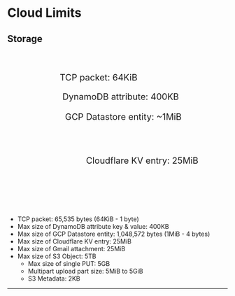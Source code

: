 # Cloud Limits

## Storage

<svg viewbox="0 0 24 16" width="480" height="360" class="border border-gray-800 rounded-lg">
  <title>Cloud Storage Limits</title>
  <g fill="#eb4859">
    <circle cx="5" cy="2" r="<%= :math.sqrt(0.065 / :math.pi()) %>" />
    <circle cx="5" cy="4.2" r="<%= :math.sqrt(0.4 / :math.pi()) %>" />
    <circle cx="5" cy="6.5" r="<%= :math.sqrt(1.048 / :math.pi()) %>" />
    <circle cx="5" cy="11.5" r="<%= :math.sqrt(26.12 / :math.pi()) %>" />
  </g>
  <g fill="currentColor" style="font-size: 1px; alignment-baseline: central;">
    <text x="6" y="2.3" class="small">TCP packet: 64KiB</text>
    <text x="6.3" y="4.5" class="small">DynamoDB attribute: 400KB</text>
    <text x="6.6" y="6.8" class="small">GCP Datastore entity: ~1MiB</text>
    <text x="9" y="11.8" class="small">Cloudflare KV entry: 25MiB</text>
  </g>
</svg>

- TCP packet: 65,535 bytes (64KiB - 1 byte)
- Max size of DynamoDB attribute key & value: 400KB
- Max size of GCP Datastore entity: 1,048,572 bytes (1MiB - 4 bytes)
- Max size of Cloudflare KV entry: 25MiB
- Max size of Gmail attachment: 25MiB
- Max size of S3 Object: 5TB
  - Max size of single PUT: 5GB
  - Multipart upload part size: 5MiB to 5GiB
  - S3 Metadata: 2KB

----

<svg viewbox="0 0 20 10" width="500" height="250">
  <g fill="#d1272e">
    <circle cx="2" cy="4" r="<%= :math.sqrt(0.065 / :math.pi()) %>" />
    <circle cx="4" cy="4" r="<%= :math.sqrt(0.4 / :math.pi()) %>" />
    <circle cx="7" cy="4" r="<%= :math.sqrt(1.048 / :math.pi()) %>" />
    <circle cx="13" cy="4" r="<%= :math.sqrt(26.12 / :math.pi()) %>" />
  </g>
</svg>
